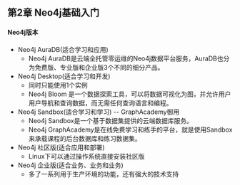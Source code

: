 ## 第2章 Neo4j基础入门
#### Neo4j版本
- Neo4j AuraDB(适合学习和应用)
	- Neo4j AuraDB是云端全托管零运维的Neo4j数据平台服务，AuraDB也分为免费版、专业版和企业版3个不同的细分产品。
- Neo4j Desktop(适合学习和开发)
	- 同时只能使用1个实例
	- Neo4j Bloom 是一个数据探索工具，可以将数据可视化为图，并允许用户用户导航和查询数据，而无需任何查询语言和编程。
- Neo4j Sandbox(适合学习和学习) -- GraphAcademy御用
	- Neo4j Sandbox是一个基于数据集提供的云端数据库服务。
	- Neo4j GraphAcademy是在线免费学习和练手的平台，就是使用Sandbox来承载课程的后台数据库和练习数据集。
- Neo4j 社区版(适合应用和部署)
	- Linux下可以通过操作系统直接安装社区版
- Neo4j 企业版(适合业务、业务和业务)
	- 多了一系列用于生产环境的功能，还有强大的技术支持